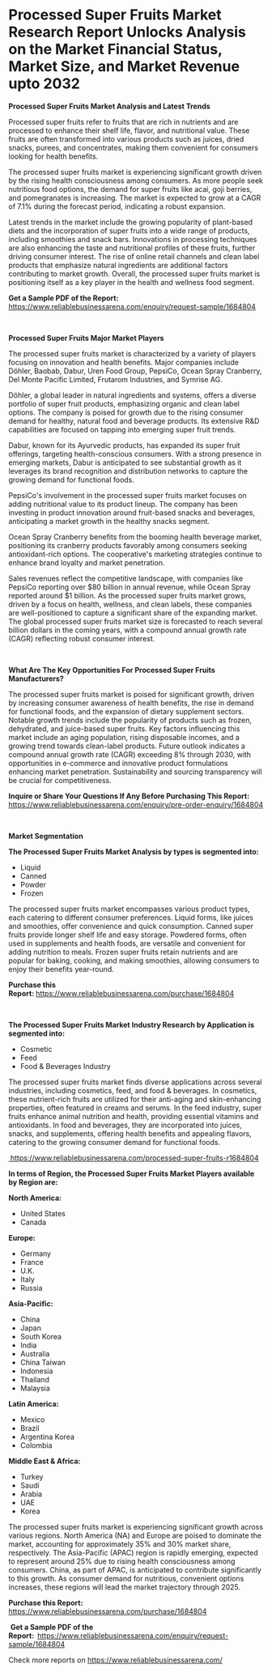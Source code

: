 <p><h1>Processed Super Fruits Market Research Report Unlocks Analysis on the Market Financial Status, Market Size, and Market Revenue upto 2032</h1></p><p><strong>Processed Super Fruits Market Analysis and Latest Trends</strong></p>
<p><p>Processed super fruits refer to fruits that are rich in nutrients and are processed to enhance their shelf life, flavor, and nutritional value. These fruits are often transformed into various products such as juices, dried snacks, purees, and concentrates, making them convenient for consumers looking for health benefits.</p><p>The processed super fruits market is experiencing significant growth driven by the rising health consciousness among consumers. As more people seek nutritious food options, the demand for super fruits like acai, goji berries, and pomegranates is increasing. The market is expected to grow at a CAGR of 7.1% during the forecast period, indicating a robust expansion.</p><p>Latest trends in the market include the growing popularity of plant-based diets and the incorporation of super fruits into a wide range of products, including smoothies and snack bars. Innovations in processing techniques are also enhancing the taste and nutritional profiles of these fruits, further driving consumer interest. The rise of online retail channels and clean label products that emphasize natural ingredients are additional factors contributing to market growth. Overall, the processed super fruits market is positioning itself as a key player in the health and wellness food segment.</p></p>
<p><strong>Get a Sample PDF of the Report:&nbsp;</strong> <a href="https://www.reliablebusinessarena.com/enquiry/request-sample/1684804?utm_campaign=3566&utm_medium=2&utm_source=Github&utm_content=ia&utm_term=26032025&utm_id=processed-super-fruits">https://www.reliablebusinessarena.com/enquiry/request-sample/1684804</a></p>
<p>&nbsp;</p>
<p><strong>Processed Super Fruits Major Market Players</strong></p>
<p><p>The processed super fruits market is characterized by a variety of players focusing on innovation and health benefits. Major companies include Döhler, Baobab, Dabur, Uren Food Group, PepsiCo, Ocean Spray Cranberry, Del Monte Pacific Limited, Frutarom Industries, and Symrise AG. </p><p>Döhler, a global leader in natural ingredients and systems, offers a diverse portfolio of super fruit products, emphasizing organic and clean label options. The company is poised for growth due to the rising consumer demand for healthy, natural food and beverage products. Its extensive R&D capabilities are focused on tapping into emerging super fruit trends.</p><p>Dabur, known for its Ayurvedic products, has expanded its super fruit offerings, targeting health-conscious consumers. With a strong presence in emerging markets, Dabur is anticipated to see substantial growth as it leverages its brand recognition and distribution networks to capture the growing demand for functional foods.</p><p>PepsiCo's involvement in the processed super fruits market focuses on adding nutritional value to its product lineup. The company has been investing in product innovation around fruit-based snacks and beverages, anticipating a market growth in the healthy snacks segment. </p><p>Ocean Spray Cranberry benefits from the booming health beverage market, positioning its cranberry products favorably among consumers seeking antioxidant-rich options. The cooperative's marketing strategies continue to enhance brand loyalty and market penetration.</p><p>Sales revenues reflect the competitive landscape, with companies like PepsiCo reporting over $80 billion in annual revenue, while Ocean Spray reported around $1 billion. As the processed super fruits market grows, driven by a focus on health, wellness, and clean labels, these companies are well-positioned to capture a significant share of the expanding market. The global processed super fruits market size is forecasted to reach several billion dollars in the coming years, with a compound annual growth rate (CAGR) reflecting robust consumer interest.</p></p>
<p>&nbsp;</p>
<p><strong>What Are The Key Opportunities For Processed Super Fruits Manufacturers?</strong></p>
<p><p>The processed super fruits market is poised for significant growth, driven by increasing consumer awareness of health benefits, the rise in demand for functional foods, and the expansion of dietary supplement sectors. Notable growth trends include the popularity of products such as frozen, dehydrated, and juice-based super fruits. Key factors influencing this market include an aging population, rising disposable incomes, and a growing trend towards clean-label products. Future outlook indicates a compound annual growth rate (CAGR) exceeding 8% through 2030, with opportunities in e-commerce and innovative product formulations enhancing market penetration. Sustainability and sourcing transparency will be crucial for competitiveness.</p></p>
<p><strong>Inquire or Share Your Questions If Any Before Purchasing This Report:</strong> <a href="https://www.reliablebusinessarena.com/enquiry/pre-order-enquiry/1684804?utm_campaign=3566&utm_medium=2&utm_source=Github&utm_content=ia&utm_term=26032025&utm_id=processed-super-fruits">https://www.reliablebusinessarena.com/enquiry/pre-order-enquiry/1684804</a></p>
<p>&nbsp;</p>
<p><strong>Market Segmentation</strong></p>
<p><strong>The Processed Super Fruits Market Analysis by types is segmented into:</strong></p>
<p><ul><li>Liquid</li><li>Canned</li><li>Powder</li><li>Frozen</li></ul></p>
<p><p>The processed super fruits market encompasses various product types, each catering to different consumer preferences. Liquid forms, like juices and smoothies, offer convenience and quick consumption. Canned super fruits provide longer shelf life and easy storage. Powdered forms, often used in supplements and health foods, are versatile and convenient for adding nutrition to meals. Frozen super fruits retain nutrients and are popular for baking, cooking, and making smoothies, allowing consumers to enjoy their benefits year-round.</p></p>
<p><strong>Purchase this Report:&nbsp;</strong><a href="https://www.reliablebusinessarena.com/purchase/1684804?utm_campaign=3566&utm_medium=2&utm_source=Github&utm_content=ia&utm_term=26032025&utm_id=processed-super-fruits">https://www.reliablebusinessarena.com/purchase/1684804</a></p>
<p>&nbsp;</p>
<p><strong>The Processed Super Fruits Market Industry Research by Application is segmented into:</strong></p>
<p><ul><li>Cosmetic</li><li>Feed</li><li>Food & Beverages Industry</li></ul></p>
<p><p>The processed super fruits market finds diverse applications across several industries, including cosmetics, feed, and food & beverages. In cosmetics, these nutrient-rich fruits are utilized for their anti-aging and skin-enhancing properties, often featured in creams and serums. In the feed industry, super fruits enhance animal nutrition and health, providing essential vitamins and antioxidants. In food and beverages, they are incorporated into juices, snacks, and supplements, offering health benefits and appealing flavors, catering to the growing consumer demand for functional foods.</p></p>
<p><a href="https://www.reliablebusinessarena.com/processed-super-fruits-r1684804?utm_campaign=3566&utm_medium=2&utm_source=Github&utm_content=ia&utm_term=26032025&utm_id=processed-super-fruits">&nbsp;https://www.reliablebusinessarena.com/processed-super-fruits-r1684804</a></p>
<p><strong>In terms of Region, the Processed Super Fruits Market Players available by Region are:</strong></p>
<p>
    <p> <strong> North America: </strong>
        <ul>
            <li>United States</li>
            <li>Canada</li>
        </ul>
        </p> 
    <p> <strong> Europe: </strong>
        <ul>
            <li>Germany</li>
            <li>France</li>
            <li>U.K.</li>
            <li>Italy</li>
            <li>Russia</li>
        </ul>
        </p> 
    <p> <strong> Asia-Pacific: </strong>
        <ul>
            <li>China</li>
            <li>Japan</li>
            <li>South Korea</li>
            <li>India</li>
            <li>Australia</li>
            <li>China Taiwan</li>
            <li>Indonesia</li>
            <li>Thailand</li>
            <li>Malaysia</li>
        </ul>
        </p> 
    <p> <strong> Latin America: </strong>
        <ul>
            <li>Mexico</li>
            <li>Brazil</li>
            <li>Argentina Korea</li>
            <li>Colombia</li>
        </ul>
        </p> 
    <p> <strong> Middle East & Africa: </strong>
        <ul>
            <li>Turkey</li>
            <li>Saudi</li>
            <li>Arabia</li>
            <li>UAE</li>
            <li>Korea</li>
        </ul>
    </p>
    </p>
<p><p>The processed super fruits market is experiencing significant growth across various regions. North America (NA) and Europe are poised to dominate the market, accounting for approximately 35% and 30% market share, respectively. The Asia-Pacific (APAC) region is rapidly emerging, expected to represent around 25% due to rising health consciousness among consumers. China, as part of APAC, is anticipated to contribute significantly to this growth. As consumer demand for nutritious, convenient options increases, these regions will lead the market trajectory through 2025.</p></p>
<p><strong>Purchase this Report: </strong><a href="https://www.reliablebusinessarena.com/purchase/1684804?utm_campaign=3566&utm_medium=2&utm_source=Github&utm_content=ia&utm_term=26032025&utm_id=processed-super-fruits">https://www.reliablebusinessarena.com/purchase/1684804</a></p>
<p>&nbsp;<strong>Get a Sample PDF of the Report:&nbsp;&nbsp;</strong><a href="https://www.reliablebusinessarena.com/enquiry/request-sample/1684804?utm_campaign=3566&utm_medium=2&utm_source=Github&utm_content=ia&utm_term=26032025&utm_id=processed-super-fruits">https://www.reliablebusinessarena.com/enquiry/request-sample/1684804</a></p>
<p><strong></strong></p>
<p>Check more reports on <a href="https://www.reliablebusinessarena.com/?utm_campaign=3566&utm_medium=2&utm_source=Github&utm_content=ia&utm_term=26032025&utm_id=processed-super-fruits">https://www.reliablebusinessarena.com/</a></p>